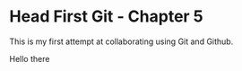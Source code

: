 # Head First Git - Chapter 5

This is my first attempt at collaborating using Git and Github.

Hello there
